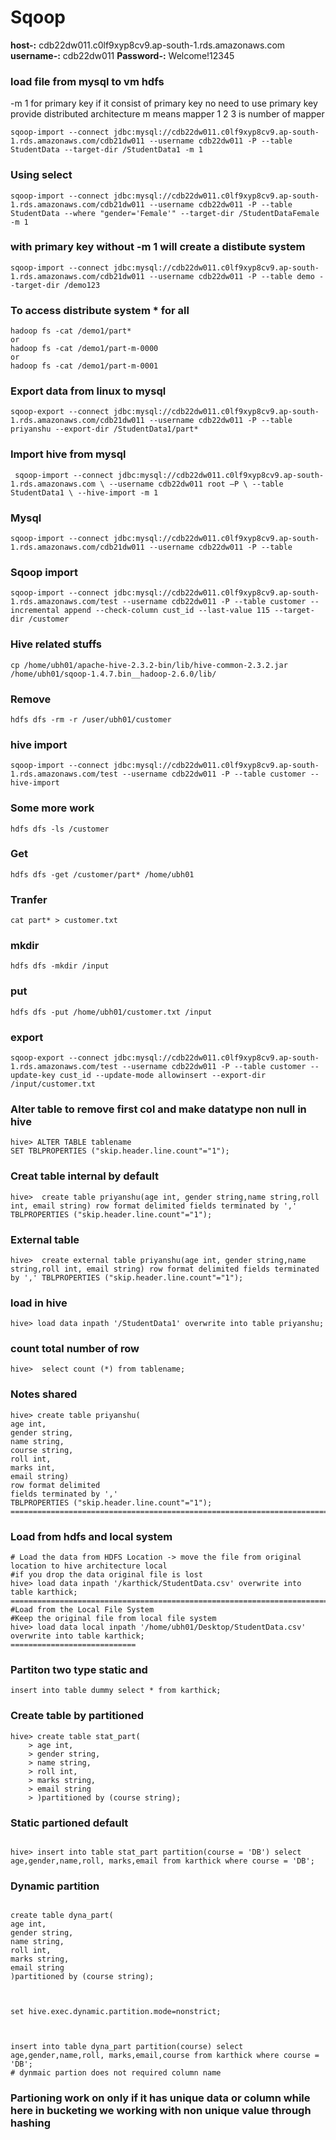 # Sqoop

**host-:** cdb22dw011.c0lf9xyp8cv9.ap-south-1.rds.amazonaws.com
**username-:**    cdb22dw011
**Password-:**  Welcome!12345

### load file from mysql to vm hdfs
-m 1 for primary key if it consist of primary key no need to use primary key provide distributed architecture
m means mapper 1 2 3 is number of mapper
```
sqoop-import --connect jdbc:mysql://cdb22dw011.c0lf9xyp8cv9.ap-south-1.rds.amazonaws.com/cdb21dw011 --username cdb22dw011 -P --table StudentData --target-dir /StudentData1 -m 1
```


### Using select
```
sqoop-import --connect jdbc:mysql://cdb22dw011.c0lf9xyp8cv9.ap-south-1.rds.amazonaws.com/cdb21dw011 --username cdb22dw011 -P --table StudentData --where "gender='Female'" --target-dir /StudentDataFemale -m 1
```

### with primary key without -m 1 will create a distibute system
```
sqoop-import --connect jdbc:mysql://cdb22dw011.c0lf9xyp8cv9.ap-south-1.rds.amazonaws.com/cdb21dw011 --username cdb22dw011 -P --table demo --target-dir /demo123
```
### To access distribute system * for all
```
hadoop fs -cat /demo1/part*
or
hadoop fs -cat /demo1/part-m-0000
or 
hadoop fs -cat /demo1/part-m-0001
```

### Export data from linux to mysql
```
sqoop-export --connect jdbc:mysql://cdb22dw011.c0lf9xyp8cv9.ap-south-1.rds.amazonaws.com/cdb21dw011 --username cdb22dw011 -P --table priyanshu --export-dir /StudentData1/part*
```

### Import hive from mysql 
```
 sqoop-import --connect jdbc:mysql://cdb22dw011.c0lf9xyp8cv9.ap-south-1.rds.amazonaws.com \ --username cdb22dw011 root –P \ --table StudentData1 \ --hive-import -m 1
 ```
 
 ### Mysql
 
```
sqoop-import --connect jdbc:mysql://cdb22dw011.c0lf9xyp8cv9.ap-south-1.rds.amazonaws.com/cdb21dw011 --username cdb22dw011 -P --table
```

### Sqoop import 
```
sqoop-import --connect jdbc:mysql://cdb22dw011.c0lf9xyp8cv9.ap-south-1.rds.amazonaws.com/test --username cdb22dw011 -P --table customer --incremental append --check-column cust_id --last-value 115 --target-dir /customer
```

### Hive related stuffs
```
cp /home/ubh01/apache-hive-2.3.2-bin/lib/hive-common-2.3.2.jar /home/ubh01/sqoop-1.4.7.bin__hadoop-2.6.0/lib/
```
### Remove
```
hdfs dfs -rm -r /user/ubh01/customer
```
 
### hive import
```
sqoop-import --connect jdbc:mysql://cdb22dw011.c0lf9xyp8cv9.ap-south-1.rds.amazonaws.com/test --username cdb22dw011 -P --table customer --hive-import
```

### Some more work
```
hdfs dfs -ls /customer
```
### Get
```
hdfs dfs -get /customer/part* /home/ubh01
```
### Tranfer
```
cat part* > customer.txt
```
###  mkdir
```
hdfs dfs -mkdir /input
```
### put
```
hdfs dfs -put /home/ubh01/customer.txt /input
```
### export
```
sqoop-export --connect jdbc:mysql://cdb22dw011.c0lf9xyp8cv9.ap-south-1.rds.amazonaws.com/test --username cdb22dw011 -P --table customer --update-key cust_id --update-mode allowinsert --export-dir /input/customer.txt
```
### Alter table to remove first col and make datatype non null in hive
```
hive> ALTER TABLE tablename
SET TBLPROPERTIES ("skip.header.line.count"="1");
```
### Creat table internal by default
```
hive>  create table priyanshu(age int, gender string,name string,roll int, email string) row format delimited fields terminated by ',' TBLPROPERTIES ("skip.header.line.count"="1"); 

```
### External table
```
hive>  create external table priyanshu(age int, gender string,name string,roll int, email string) row format delimited fields terminated by ',' TBLPROPERTIES ("skip.header.line.count"="1"); 
````
### load in hive
```
hive> load data inpath '/StudentData1' overwrite into table priyanshu;

```
### count total number of row
```
hive>  select count (*) from tablename;
```
### Notes shared
```
hive> create table priyanshu(
age int,
gender string,
name string,
course string,
roll int,
marks int,
email string)
row format delimited
fields terminated by ','
TBLPROPERTIES ("skip.header.line.count"="1");
=============================================================================
```
### Load from hdfs and local system
```
# Load the data from HDFS Location -> move the file from original location to hive architecture local
#if you drop the data original file is lost
hive> load data inpath '/karthick/StudentData.csv' overwrite into table karthick;
=============================================================================
#Load from the Local File System
#Keep the original file from local file system
hive> load data local inpath '/home/ubh01/Desktop/StudentData.csv' overwrite into table karthick;
============================
```

### Partiton two type static and 
```
insert into table dummy select * from karthick;
```

### Create table by partitioned
```
hive> create table stat_part(
    > age int,
    > gender string,
    > name string, 
    > roll int,
    > marks string,
    > email string
    > )partitioned by (course string);
```
### Static partioned default
```

hive> insert into table stat_part partition(course = 'DB') select age,gender,name,roll, marks,email from karthick where course = 'DB';
```
### Dynamic partition
```

create table dyna_part(
age int,
gender string,
name string,
roll int,
marks string,
email string
)partitioned by (course string);

 

set hive.exec.dynamic.partition.mode=nonstrict;

 

insert into table dyna_part partition(course) select age,gender,name,roll, marks,email,course from karthick where course = 'DB';
# dynmaic partion does not required column name 
```

### Partioning work on only if it has unique data or column while here in bucketing we working with non unique value through hashing 
